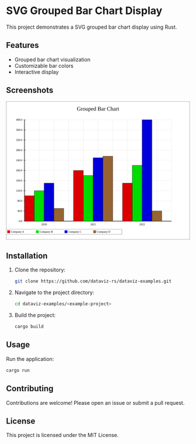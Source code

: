 # SVG Grouped Bar Chart Display

This project demonstrates a SVG grouped bar chart display using Rust.

## Features

- Grouped bar chart visualization
- Customizable bar colors
- Interactive display

## Screenshots

<img src="./screenshots/grouped_vertical_bar_chart.svg" alt="" width="600px">

## Installation

1. Clone the repository:
    ```sh
    git clone https://github.com/dataviz-rs/dataviz-examples.git
    ```
2. Navigate to the project directory:
    ```sh
    cd dataviz-examples/<example-project>
    ```
3. Build the project:
    ```sh
    cargo build
    ```

## Usage

Run the application:
```sh
cargo run
```

## Contributing

Contributions are welcome! Please open an issue or submit a pull request.

## License

This project is licensed under the MIT License.